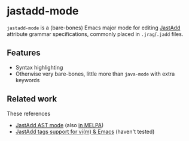 # jastadd-mode

`jastadd-mode` is a (bare-bones) Emacs major mode for editing [JastAdd](https://jastadd.org) attribute grammar specifications,
commonly placed in `.jrag`/`.jadd` files.

## Features
- Syntax highlighting
- Otherwise very bare-bones, little more than `java-mode` with extra keywords

## Related work
These references

- [JastAdd AST mode](https://github.com/rudi/jastadd-ast-mode/tree/master) (also [in MELPA](https://melpa.org/#/jastadd-ast-mode))
- [JastAdd tags support for vi(m) & Emacs](https://github.com/ivarref/jastadd-tags) (haven't tested)
